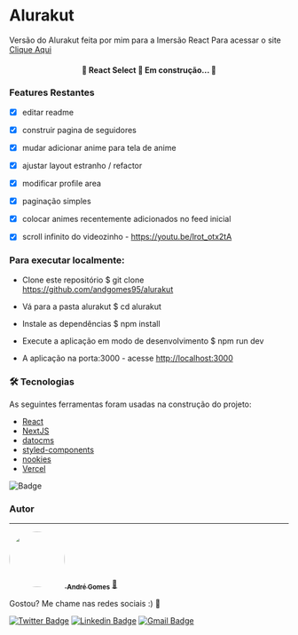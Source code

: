 # Alurakut

Versão do Alurakut feita por mim para a Imersão React
Para acessar o site  <a href="https://alurakut-five-kappa.vercel.app">Clique Aqui</a> 

<h4 align="center"> 
	🚧  React Select 🚀 Em construção...  🚧
</h4>

### Features Restantes

- [x] editar readme
- [x] construir pagina de seguidores
- [x] mudar adicionar anime para tela de anime
- [x] ajustar layout estranho / refactor
- [x] modificar profile area
- [x] paginação simples
- [x] colocar animes recentemente adicionados no feed inicial
- [x] scroll infinito do videozinho - https://youtu.be/lrot_otx2tA


### Para executar localmente:

- Clone este repositório
$ git clone <https://github.com/andgomes95/alurakut>

- Vá para a pasta alurakut
$ cd alurakut

- Instale as dependências
$ npm install

- Execute a aplicação em modo de desenvolvimento
$ npm run dev

- A aplicação na porta:3000 - acesse <http://localhost:3000> 

### 🛠 Tecnologias

As seguintes ferramentas foram usadas na construção do projeto:

- [React](https://pt-br.reactjs.org/)
- [NextJS](https://nextjs.org/)
- [datocms](https://www.datocms.com/)
- [styled-components](https://styled-components.com/)
- [nookies](https://www.npmjs.com/package/nookies)
- [Vercel](https://vercel.com/)

![Badge](https://img.shields.io/github/license/andgomes95/alurakut)

### Autor
---

<a href="https://github.com/andgomes95">
 <img style="border-radius: 50%;" src="https://github.com/andgomes95.png" width="100px;" alt=""/>
 <sub><b>André Gomes</b></sub></a> <a href="https://github.com/andgomes95">🐧</a>


Gostou? Me chame nas redes sociais :) 🐧

[![Twitter Badge](https://img.shields.io/badge/-@_andLNGomes-1ca0f1?style=flat-square&labelColor=1ca0f1&logo=twitter&logoColor=white&link=https://twitter.com/_andLNGomes)](https://twitter.com/_andLNGomes) [![Linkedin Badge](https://img.shields.io/badge/-AndreGomes-blue?style=flat-square&logo=Linkedin&logoColor=white&link=https://www.linkedin.com/in/andrel-gomes/)](https://www.linkedin.com/in/andrel-gomes/) [![Gmail Badge](https://img.shields.io/badge/-andgomes95@gmail.com-c14438?style=flat-square&logo=Gmail&logoColor=white&link=mailto:andgomes95@gmail.com)](mailto:andgomes95@gmail.com)
